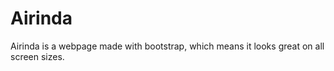 # Airinda
Airinda is a webpage made with bootstrap, which means it looks great on all screen sizes.
